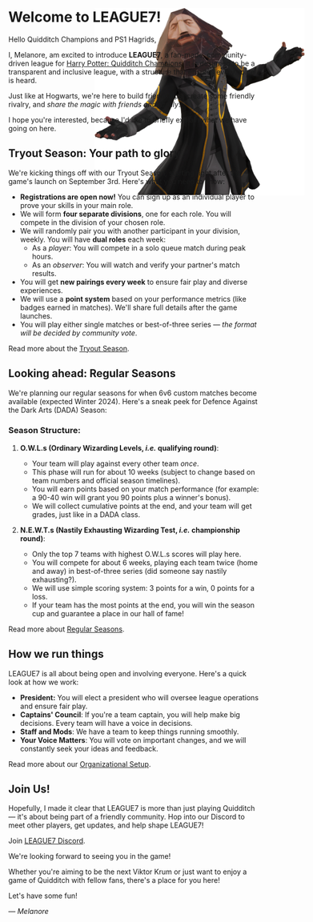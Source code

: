 
<img src="images/l7hagridhalf.png" alt="alt text" width="420"  style="position:absolute;top:88px;left:400px;z-index:-1" >

# Welcome to LEAGUE7!
 
Hello Quidditch Champions and PS1 Hagrids,

<div class="ps1hagridcontainer-top" style="z-index:2">

I, Melanore, am excited to introduce <b>LEAGUE7</b>, a fan-made, community-driven league for [Harry Potter: Quidditch Champions](https://www.quidditchchampions.com/en-us). It is designed to be a transparent and inclusive league, with a structure that ensures every voice is heard. 

</div>
<div class="ps1hagridcontainer-mid" style="z-index:2">

Just like at Hogwarts, we're here to build friendships, create some friendly rivalry, and *share the magic with friends and family*. 

</div>
<div class="ps1hagridcontainer-bottom" style="z-index:2">

I hope you're interested, because I'd like to briefly explain what we have going on here.

</div>

## Tryout Season: Your path to glory 

We're kicking things off with our Tryout Season, starting right after the game's launch on September 3rd. Here's what you need to know:

- **Registrations are open now!** You can sign up as an individual player to prove your skills in your main role.
- We will form **four separate divisions**, one for each role. You will compete in the division of your chosen role.
- We will randomly pair you with another participant in your division, weekly. You will have **dual roles** each week:
  - As a *player*: You will compete in a solo queue match during peak hours.
  - As an *observer*: You will watch and verify your partner's match results.
- You will get **new pairings every week** to ensure fair play and diverse experiences.
- We will use a **point system** based on your performance metrics (like badges earned in matches). We'll share full details after the game launches.
- You will play either single matches or best-of-three series &mdash; *the format will be decided by community vote*.

Read more about the <span style="color:#ffbd00">[Tryout Season](tryout-season.md)</span>. 

## Looking ahead: Regular Seasons

We're planning our regular seasons for when 6v6 custom matches become available (expected Winter 2024). Here's a sneak peek for Defence Against the Dark Arts (DADA) Season:

### Season Structure:
1. **O.W.L.s (Ordinary Wizarding Levels, *i.e.* qualifying round)**:
   - Your team will play against every other team *once*.
   - This phase will run for about 10 weeks (subject to change based on team numbers and official season timelines).
   - You will earn points based on your match performance (for example: a 90-40 win will grant you 90 points plus a winner's bonus).
   - We will collect cumulative points at the end, and your team will get grades, just like in a DADA class.

2. **N.E.W.T.s (Nastily Exhausting Wizarding Test, *i.e.* championship round)**:
   - Only the top 7 teams with highest O.W.L.s scores will play here.
   - You will compete for about 6 weeks, playing each team twice (home and away) in best-of-three series (did someone say nastily exhausting?).
   - We will use simple scoring system: 3 points for a win, 0 points for a loss.
   - If your team has the most points at the end, you will win the season cup and guarantee a place in our hall of fame!

Read more about <span style="color:#ffbd00">[Regular Seasons](seasonal-guidelines.md)</span>. 

## How we run things

LEAGUE7 is all about being open and involving everyone. Here's a quick look at how we work:
- **President:** You will elect a president who will oversee league operations and ensure fair play.
- **Captains' Council**: If you're a team captain, you will help make big decisions. Every team will have a voice in decisions.
- **Staff and Mods**: We have a team to keep things running smoothly.
- **Your Voice Matters**: You will vote on important changes, and we will constantly seek your ideas and feedback.

Read more about our <span style="color:#ffbd00">[Organizational Setup](organizational-guidelines.md)</span>. 

## Join Us!

Hopefully, I made it clear that LEAGUE7 is more than just playing Quidditch &mdash; it's about being part of a friendly community. Hop into our Discord to meet other players, get updates, and help shape LEAGUE7!

Join <span style="color:#ffbd00">[LEAGUE7 Discord](https://discord.gg/Ph8GUq3veh)</span>.

We're looking forward to seeing you in the game!

Whether you're aiming to be the next Viktor Krum or just want to enjoy a game of Quidditch with fellow fans, there's a place for you here! 

Let's have some fun!

&mdash; *Melanore*

